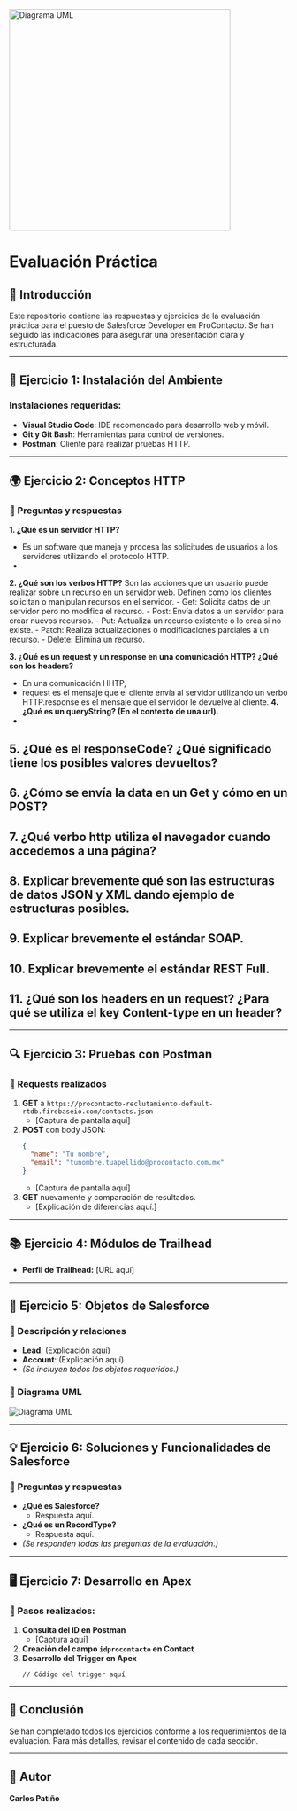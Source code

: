 <img src="https://github.com/user-attachments/assets/265a8504-68bc-4d4e-a459-6cce7f3ee0d1" alt="Diagrama UML" width="400"/> 

# Evaluación Práctica

## 📌 Introducción
Este repositorio contiene las respuestas y ejercicios de la evaluación práctica para el puesto de Salesforce Developer en ProContacto. Se han seguido las indicaciones para asegurar una presentación clara y estructurada.

---

## 🚀 Ejercicio 1: Instalación del Ambiente
### Instalaciones requeridas:
- **Visual Studio Code**: IDE recomendado para desarrollo web y móvil.
- **Git y Git Bash**: Herramientas para control de versiones.
- **Postman**: Cliente para realizar pruebas HTTP.

---

## 🌍 Ejercicio 2: Conceptos HTTP
### 📌 Preguntas y respuestas
**1. ¿Qué es un servidor HTTP?**
  - Es un software que maneja y procesa las solicitudes de usuarios a los servidores utilizando el protocolo HTTP.
  - 
**2. ¿Qué son los verbos HTTP?**
    Son las acciones que un usuario puede realizar sobre un recurso en un servidor web. Definen como los clientes solicitan o manipulan recursos en el servidor.
    - Get: Solicita datos de un servidor pero no modifica el recurso.
    - Post: Envía datos a un servidor para crear nuevos recursos.
    - Put: Actualiza un recurso existente o lo crea si no existe.
    - Patch: Realiza actualizaciones o modificaciones parciales a un recurso.
    - Delete: Elimina un recurso.
  
**3. ¿Qué es un request y un response en una comunicación HTTP? ¿Qué son los headers?**
  - En una comunicación HHTP,
  - request es el mensaje que el cliente envía al servidor utilizando un verbo HTTP.response es el mensaje que el servidor le devuelve al cliente.
**4. ¿Qué es un queryString? (En el contexto de una url).**
  -
**5. ¿Qué es el responseCode? ¿Qué significado tiene los posibles valores devueltos?**
  -
**6. ¿Cómo se envía la data en un Get y cómo en un POST?**
  -
**7. ¿Qué verbo http utiliza el navegador cuando accedemos a una página?**
  -
**8. Explicar brevemente qué son las estructuras de datos JSON y XML dando ejemplo de estructuras posibles.**
  -
**9. Explicar brevemente el estándar SOAP.**
  -
**10. Explicar brevemente el estándar REST Full.**
  -
**11. ¿Qué son los headers en un request? ¿Para qué se utiliza el key Content-type en un header?**
  -
---

## 🔍 Ejercicio 3: Pruebas con Postman
### 📌 Requests realizados
1. **GET** a `https://procontacto-reclutamiento-default-rtdb.firebaseio.com/contacts.json`
   - [Captura de pantalla aquí]
2. **POST** con body JSON:
   ```json
   {
     "name": "Tu nombre",
     "email": "tunombre.tuapellido@procontacto.com.mx"
   }
   ```
   - [Captura de pantalla aquí]
3. **GET** nuevamente y comparación de resultados.
   - [Explicación de diferencias aquí.]

---

## 📚 Ejercicio 4: Módulos de Trailhead
- **Perfil de Trailhead:** [URL aquí]

---

## 🔗 Ejercicio 5: Objetos de Salesforce
### 📌 Descripción y relaciones
- **Lead**: (Explicación aquí)
- **Account**: (Explicación aquí)
- *(Se incluyen todos los objetos requeridos.)*

### 📌 Diagrama UML
![Diagrama UML](ruta/del/diagrama.png)

---

## 💡 Ejercicio 6: Soluciones y Funcionalidades de Salesforce
### 📌 Preguntas y respuestas
- **¿Qué es Salesforce?**
  - Respuesta aquí.
- **¿Qué es un RecordType?**
  - Respuesta aquí.
- *(Se responden todas las preguntas de la evaluación.)*

---

## 🖥️ Ejercicio 7: Desarrollo en Apex
### 📌 Pasos realizados:
1. **Consulta del ID en Postman**
   - [Captura aquí]
2. **Creación del campo `idprocontacto` en Contact**
3. **Desarrollo del Trigger en Apex**
   ```apex
   // Código del trigger aquí
   ```

---

## 📜 Conclusión
Se han completado todos los ejercicios conforme a los requerimientos de la evaluación. Para más detalles, revisar el contenido de cada sección.

---

## 📄 Autor
**Carlos Patiño**
